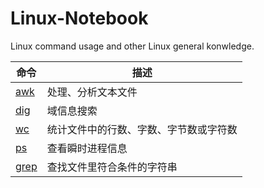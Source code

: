 # Linux-Notebook

Linux command usage and other Linux general konwledge.

| 命令 | 描述 |
| --- | --- |
| [awk](https://github.com/maoyunfei/Linux-Notebook/blob/master/Linux-Command/awk.md) | 处理、分析文本文件 |
| [dig](https://github.com/maoyunfei/Linux-Notebook/blob/master/Linux-Command/dig.md) | 域信息搜索 |
| [wc](https://github.com/maoyunfei/Linux-Notebook/blob/master/Linux-Command/wc.md) | 统计文件中的行数、字数、字节数或字符数 |
| [ps](https://github.com/maoyunfei/Linux-Notebook/blob/master/Linux-Command/ps.md) | 查看瞬时进程信息 |
| [grep](https://github.com/maoyunfei/Linux-Notebook/blob/master/Linux-Command/grep.md) | 查找文件里符合条件的字符串 |
